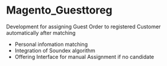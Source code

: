 # Magento_Guesttoreg
Development for assigning Guest Order to registered Customer automatically after matching
<ul>
  <li>Personal infomation matching</li>
  <li>Integration of Soundex algorithm</li>
  <li>Offering Interface for manual Assignment if no candidate</li>
</ul>
